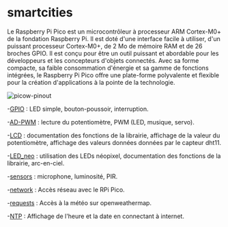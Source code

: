 # smartcities

Le Raspberry Pi Pico est un microcontrôleur à processeur ARM Cortex-M0+ de la fondation Raspberry Pi. Il est doté d'une interface facile à utiliser, d'un puissant processeur Cortex-M0+, de 2 Mo de mémoire RAM et de 26 broches GPIO. Il est conçu pour être un outil puissant et abordable pour les développeurs et les concepteurs d'objets connectés. Avec sa forme compacte, sa faible consommation d'énergie et sa gamme de fonctions intégrées, le Raspberry Pi Pico offre une plate-forme polyvalente et flexible pour la création d'applications à la pointe de la technologie.

![picow-pinout](https://user-images.githubusercontent.com/124889354/220649315-1fc27914-9bdb-4fab-803c-d3ac799e88ff.svg)

-[GPIO](GPIO) : LED simple, bouton-poussoir, interruption.

-[AD-PWM](AD-PWM) : lecture du potentiomètre, PWM (LED, musique, servo).

-[LCD](LCD) : documentation des fonctions de la librairie, affichage de la valeur du potentiomètre, affichage des valeurs données données par le capteur dht11.

-[LED_neo](LED_neo) : utilisation des LEDs néopixel, documentation des fonctions de la librairie, arc-en-ciel.

-[sensors](sensors) : microphone, luminosité, PIR.

-[network](network) : Accès réseau avec le RPi Pico.

-[requests](requests) : Accès à la météo sur openweathermap.

-[NTP](NTP) : Affichage de l'heure et la date en connectant à internet.
